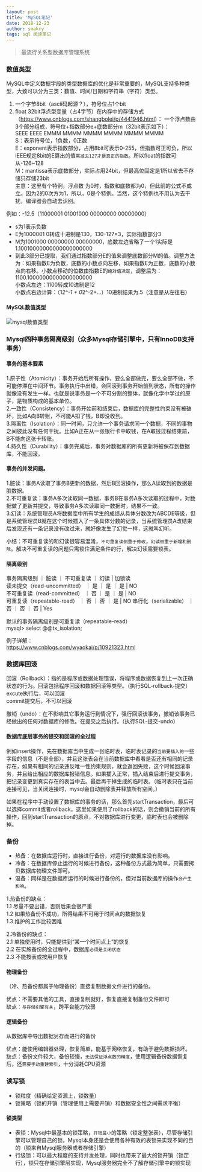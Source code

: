 ```yaml
---
layout: post
title: 'MySQL笔记'
date: 2018-12-23
author: smakry
tags: sql 阅读笔记
---
```


>  最流行关系型数据库管理系统

### 数值类型

MySQL中定义数据字段的类型数据库的优化是非常重要的，MySQL支持多种类型，大致可以分为三类：数值、时间/日期和字符串（字符）类型。
  
1. 一个字节8bit（ascii码起源？），符号位占1个bit
2. float 32bit浮点型变量（占4字节）在内存中的存储方式（<https://www.cnblogs.com/shangbolei/p/4441946.html>）：
一个浮点数由3个部分组成，符号位+指数部分e+底数部分m（32bit表示如下）：  
SEEE EEEE EMMM MMMM MMMM MMMM MMMM MMMM  
S：表示符号位，1负数，0正数  
E：exponent表示指数部分，占用8bit可表示0-255，但指数可正可负，所以IEEE规定8bit的E算出的值`需减去127才是真正的指数`。所以float的指数可从-126~128  
M：mantissa表示底数部分，实际占用24bit，但最高位固定是1所以省去不存储只存储23bit  
主意：这里有个特例，浮点数 为0时，指数和底数都为0，但此前的公式不成立。因为2的0次方为1，所以，0是个特例。当然，这个特例也不用认为去干扰，编译器会自动去识别。  

例如：-12.5（11000001 01001000 00000000 00000000）  

- s为1表示负数  
- E为1000001 0转成十进制是130，130-127=3，实际指数部分3  
- M为1001000 00000000 00000000，底数左边省略了一个1实际是1.10010000000000000000000  
- 到此3部分已提取，我们通过指数部分E的值来调整底数部分M的值。调整方法为：如果指数E为负数，底数的小数点向左移，如果指数E为正数，底数的小数点向右移。小数点移动的位数由指数E的`绝对值决定`，调整后为：  
1100.10000000000000000000   
小数点左边：1100转成10进制是12  
小数点右边计算：（1*2^-1 + 0*2^-2+...）10进制结果为.5（注意是从左往右）  


#### MySQL数值类型

![mysql数值类型]()

### Mysql四种事务隔离级别（众多Mysql存储引擎中，只有InnoDB支持事务）

#### 事务的基本要素

1.原子性（Atomicity）：事务开始后所有操作，要么全部做完，要么全部不做，不可能停滞在中间环节。事务执行中出错，会回滚到事务开始前到状态，所有的操作就像没有发生一样。也就是说事务是一个不可分割的整体，就像化学中学过的原子，是物质构成的基本单位。  
2.一致性（Consistency）：事务开始前和结束后，数据库的完整性约束没有被破坏，比如A向B转账，不可能A扣了钱，B却没收到。  
3.隔离性（Isolation）：同一时间，只允许一个事务请求同一个数据，不同的事物之间彼此没有任何干扰。比如A正在从一张银行卡中取钱，在A取钱过程结束前，B不能向这张卡转账。  
4.持久性（Durability）：事务完成后，事务对数据库的所有更新将被保存到数据库，不能回滚。  

#### 事务的并发问题。

1.脏读：事务A读取了事务B更新的数据，然后B回滚操作，那么A读取到的数据是脏数据。  
2.不可重复读：事务A多次读取同一数据，事务B在事务A多次读取的过程中，对数据做了更新并提交，导致事务A多次读取同一数据时，结果不一致。  
3.幻读：系统管理员A将数据库中所有学生的成绩从具体分数改为ABCDE等级，但是系统管理员B就在这个时候插入了一条具体分数的记录，当系统管理员A改结束后发现还有一条记录没有改过来，就好像发生了幻觉一样，这就叫幻听。  

小结：不可重复读的和幻读很容易混淆，`不可重复读侧重于修改`，`幻读侧重于新增和删除`。解决不可重复读的问题只需锁住满足条件的行，解决幻读需要锁表。  

#### 隔离级别

事务隔离级别 					｜ 脏读 	｜ 不可重复读 ｜ 幻读  | 加锁读  
读未提交（read-uncommitted）	｜ 是	｜ 是		｜ 是  	| NO  
不可重复读（read-committed）	｜ 否	｜ 是		｜ 是  	| NO  
可重复读（repeatable-read）	｜ 否 	｜ 否 		｜ 是  	| NO 
串行化（serializable）		｜ 否	｜ 否		｜ 否  	| Yes


默认的事务隔离级别是可重复读（repeatable-read）   
mysql> select @@tx_isolation;  

例子详解：  
<https://www.cnblogs.com/wyaokai/p/10921323.html>


### 数据库回滚  

回滚（Rollback）：指的是程序或数据处理错误，将程序或数据恢复到上一次正确状态的行为。回滚包括程序回滚和数据回滚等类型。（执行SQL-rollback-提交）  
excute执行后，可以回滚  
commit提交后，不可以回滚  

撤销（undo）：在不影响其它事务运行到情况下，强行回滚该事务，撤销该事务已经做出的任何对数据库的修改。在提交之后执行。（执行SQL-提交-undo） 

#### 数据库底层事务的提交和回滚的全过程

例如insert操作，先在数据库当中生成一张临时表，临时表记录的`当前要插入的`一些字段的信息（不是全部），并且这张表会在当前数据库中看看是否还有相同的记录存在，如果有相同的记录违反唯一性约束规则，就会返回失败，这个时候回滚事务，并且给出相应的数据库报错信息。如果插入正常，插入结束后进行提交事务，把记录变更到真实存在的表当中去。最后再干掉生成的临时表。（临时表只在当前连接可见，当关闭连接时，mysql会自动删除表并释放所有空间。）  

如果在程序中手动设置了数据库的事务的话，那么首先startTransaction，最后可以选择commit或者rollback，这里如果使用了rollback的话，则会撤销当前的所有操作，回到startTransaction的原点，不对数据库进行变更，临时表也会被删除掉。  


### 备份

- 热备：在数据库运行时，直接进行备份，对运行的数据库没有影响。  
- 冷备：在数据库停止运行的时候进行备份，这种备份方式最为简单，只需要拷贝数据库物理文件即可。  
- 温备：同样是在数据库运行的时候进行备份的，但对当前数据库的操作`会产生影响`。  

1.热备份的缺点：  
	1.1 尽量不要出错，否则后果会很严重  
	1.2 如果热备份不成功，所得结果不可用于时间点的数据恢复  
	1.3 维护的工作比较困难  

2.冷备份的缺点：  
	2.1 单独使用时，只能提供到“某一个时间点上”的恢复  
	2.2 在实施备份的全过程中，数据库`必须是关闭状态`  
	2.3 不能按表或按用户恢复  

#### 物理备份

（冷、热备份都属于物理备份）直接复制数据文件进行的备份。  

优点：不需要其他的工具，直接复制就好，恢复直接复制备份文件即可  
缺点：`与存储引擎有关`，跨平台能力较弱  

#### 逻辑备份

从数据库中导出数据另存而进行的备份  

优点：能使用编辑器处理，恢复简单，能基于网络恢复，有助于避免数据损坏。  
缺点：备份文件较大，备份较慢，`无法保证浮点数的精度`，使用逻辑备份数据恢复后，还`需要手动重建索引`，十分消耗CPU资源

### 读写锁

- 锁粒度（精确给定资源上，锁数量）  
- 锁策略（锁的开销（管理使用上需要开销）和数据安全性之间需求平衡）

#### 锁类型

- 表锁：Mysql中最基本的锁策略，`开销最小`的策略（锁定整张表），尽管存储引擎可以管理自己的锁，Mysql本身还是会使用各种有效的表锁来实现不同的目的（锁来自Mysql服务器或者存储引擎）  
- 行级锁：可以最大程度的支持并发处理，同时也带来了最大的锁开销（锁定行），锁只在存储引擎层实现，Mysql服务器完全不了解存储引擎中的锁实现































